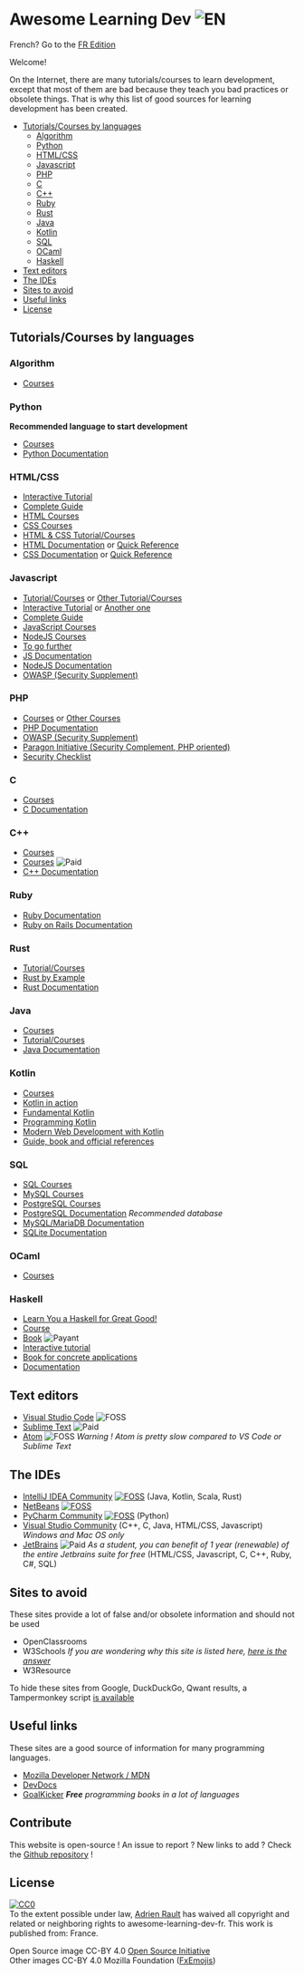 # Awesome Learning Dev ![EN](https://raw.githubusercontent.com/learndev-info/awesome-learning-dev-fr/master/medias/greatbritainflag.png)

French? Go to the [FR Edition](/fr)

Welcome!

On the Internet, there are many tutorials/courses to learn development, except that most of them are bad because they teach you bad practices or obsolete things. That is why this list of good sources for learning development has been created.

- [Tutorials/Courses by languages](#tutorialscourses-by-languages)
  - [Algorithm](#algorithm)
  - [Python](#python)
  - [HTML/CSS](#htmlcss)
  - [Javascript](#javascript)
  - [PHP](#php)
  - [C](#c)
  - [C++](#c-1)
  - [Ruby](#ruby)
  - [Rust](#rust)
  - [Java](#java)
  - [Kotlin](#kotlin)
  - [SQL](#sql)
  - [OCaml](#ocaml)
  - [Haskell](#haskell)
- [Text editors](#text-editors)
- [The IDEs](#the-ides)
- [Sites to avoid](#sites-to-avoid)
- [Useful links](#useful-links)
- [License](#license)

## Tutorials/Courses by languages

### Algorithm

* [Courses](https://books.goalkicker.com/AlgorithmsBook/)

### Python

**Recommended language to start development**

* [Courses](https://books.goalkicker.com/PythonBook/)
* [Python Documentation](https://docs.python.org/3/)

### HTML/CSS

* [Interactive Tutorial](https://www.freecodecamp.org/)
* [Complete Guide](https://developer.mozilla.org/en-US/docs/Learn/Getting_started_with_the_web)
* [HTML Courses](https://books.goalkicker.com/HTML5Book/)
* [CSS Courses](https://books.goalkicker.com/CSSBook/)
* [HTML & CSS Tutorial/Courses](https://marksheet.io/)
* [HTML Documentation](https://developer.mozilla.org/en-US/docs/Glossary/HTML) or [Quick Reference](https://htmlreference.io/)
* [CSS Documentation](https://developer.mozilla.org/en-US/docs/Glossary/CSS) or [Quick Reference](https://cssreference.io/)

### Javascript

* [Tutorial/Courses](https://eloquentjavascript.net/) or [Other Tutorial/Courses](https://javascript.info/)
* [Interactive Tutorial](https://learnjavascript.online/) or [Another one](https://www.freecodecamp.org/)
* [Complete Guide](https://developer.mozilla.org/en-US/docs/Learn/JavaScript/First_steps)
* [JavaScript Courses](https://books.goalkicker.com/JavaScriptBook/)
* [NodeJS Courses](https://books.goalkicker.com/NodeJSBook/)
* [To go further](https://github.com/getify/You-Dont-Know-JS)
* [JS Documentation](https://developer.mozilla.org/en-US/docs/Web/JavaScript)
* [NodeJS Documentation](https://nodejs.org/api/)
* [OWASP (Security Supplement)](https://www.owasp.org/index.php/Main_Page)

### PHP

* [Courses](https://phptherightway.com/) or [Other Courses](https://books.goalkicker.com/PHPBook/)
* [PHP Documentation](https://secure.php.net/)
* [OWASP (Security Supplement)](https://www.owasp.org/index.php/Main_Page)
* [Paragon Initiative (Security Complement, PHP oriented)](https://paragonie.com/)
* [Security Checklist](https://www.sqreen.io/checklists/php-security-checklist)

### C

* [Courses](https://books.goalkicker.com/CBook/)
* [C Documentation](http://devdocs.io/c/)

### C++

* [Courses](https://books.goalkicker.com/CPlusPlusBook/)
* [Courses](https://www.amazon.fr/C-Primer-Stanley-B-Lippman/dp/0321714113) ![Paid](https://raw.githubusercontent.com/learndev-info/awesome-learning-dev-fr/master/medias/moneybag.png?v=1.0.1)
* [C++ Documentation](https://en.cppreference.com/w/)

### Ruby

* [Ruby Documentation](https://ruby-doc.org/)
* [Ruby on Rails Documentation](https://guides.rubyonrails.org/)

### Rust

* [Tutorial/Courses](https://doc.rust-lang.org/book/)
* [Rust by Example](https://doc.rust-lang.org/stable/rust-by-example/)
* [Rust Documentation](https://doc.rust-lang.org/std/index.html)

### Java

* [Courses](https://books.goalkicker.com/JavaBook/)
* [Tutorial/Courses](http://java2s.com/)
* [Java Documentation](https://docs.oracle.com/javase)

### Kotlin

* [Courses](https://books.goalkicker.com/KotlinBook/)
* [Kotlin in action](https://www.manning.com/books/kotlin-in-action)
* [Fundamental Kotlin](http://www.fundamental-kotlin.com/)
* [Programming Kotlin](https://www.packtpub.com/application-development/programming-kotlin)
* [Modern Web Development with Kotlin](https://leanpub.com/modern-web-development-with-kotlin)
* [Guide, book and official references](https://kotlinlang.org/docs/reference/)

### SQL

* [SQL Courses](https://books.goalkicker.com/SQLBook/)
* [MySQL Courses](https://books.goalkicker.com/MySQLBook/)
* [PostgreSQL Courses](https://books.goalkicker.com/PostgreSQLBook/)
* [PostgreSQL Documentation](https://www.postgresql.org/docs/10/static/index.html) *Recommended database*
* [MySQL/MariaDB Documentation](https://dev.mysql.com/doc/refman/8.0/en/)
* [SQLite Documentation](https://sqlite.org/docs.html)

### OCaml

* [Courses](https://v1.realworldocaml.org/v1/en/html/index.html)

### Haskell

* [Learn You a Haskell for Great Good!](http://learnyouahaskell.com/chapters)
* [Course](https://www.seas.upenn.edu/~cis194/fall16/index.html)
* [Book](http://haskellbook.com/) ![Payant](https://raw.githubusercontent.com/learndev-info/awesome-learning-dev-fr/master/medias/moneybag.png?v=1.0.1)
* [Interactive tutorial](https://www.tryhaskell.org/)
* [Book for concrete applications](http://book.realworldhaskell.org/read/)
* [Documentation](https://wiki.haskell.org/Haskell)

## Text editors

* [Visual Studio Code](https://code.visualstudio.com/) ![FOSS](https://raw.githubusercontent.com/learndev-info/awesome-learning-dev-fr/master/medias/opensource.png?v=1.0.1)
* [Sublime Text](https://www.sublimetext.com/) ![Paid](https://raw.githubusercontent.com/learndev-info/awesome-learning-dev-fr/master/medias/moneybag.png?v=1.0.1)
* [Atom](https://atom.io/) ![FOSS](https://raw.githubusercontent.com/learndev-info/awesome-learning-dev-fr/master/medias/opensource.png?v=1.0.1) _Warning ! Atom is pretty slow compared to VS Code or Sublime Text_

## The IDEs

* [IntelliJ IDEA Community](https://www.jetbrains.com/idea/) [![FOSS](https://raw.githubusercontent.com/learndev-info/awesome-learning-dev-fr/master/medias/opensource.png?v=1.0.1)](https://github.com/JetBrains/intellij-community) (Java, Kotlin, Scala, Rust)
* [NetBeans](https://netbeans.org/) [![FOSS](https://raw.githubusercontent.com/learndev-info/awesome-learning-dev-fr/master/medias/opensource.png?v=1.0.1)](https://github.com/apache/incubator-netbeans)
* [PyCharm Community](https://www.jetbrains.com/pycharm/) [![FOSS](https://raw.githubusercontent.com/learndev-info/awesome-learning-dev-fr/master/medias/opensource.png?v=1.0.1)](https://github.com/JetBrains/intellij-community/tree/master/python) (Python)
* [Visual Studio Community](https://visualstudio.microsoft.com/fr/vs/community/) (C++, C, Java, HTML/CSS, Javascript) _Windows and Mac OS only_
* [JetBrains](https://www.jetbrains.com/) ![Paid](https://raw.githubusercontent.com/learndev-info/awesome-learning-dev-fr/master/medias/moneybag.png?v=1.0.1) _As a student, you can benefit of 1 year (renewable) of the entire Jetbrains suite for free_ (HTML/CSS, Javascript, C, C++, Ruby, C#, SQL)

## Sites to avoid

These sites provide a lot of false and/or obsolete information and should not be used

* OpenClassrooms
* W3Schools _If you are wondering why this site is listed here, [here is the answer](https://xela.isfucking.cool/blog/en/why-is-w3schools-bad)_
* W3Resource

To hide these sites from Google, DuckDuckGo, Qwant results, a Tampermonkey script [is available](https://raw.githubusercontent.com/learndev-info/awesome-learning-dev-fr/master/tampermonkey.js)

## Useful links

These sites are a good source of information for many programming languages.

* [Mozilla Developer Network / MDN](https://developer.mozilla.org/en-US/)
* [DevDocs](https://devdocs.io/)
* [GoalKicker](https://books.goalkicker.com/) _**Free** programming books in a lot of languages_

## Contribute

This website is open-source ! An issue to report ? New links to add ? Check the [Github repository](https://github.com/learndev-info/awesome-learning-dev-fr) !

## License

<p xmlns:dct="http://purl.org/dc/terms/" xmlns:vcard="http://www.w3.org/2001/vcard-rdf/3.0#">
  <a rel="license"
     href="http://creativecommons.org/publicdomain/zero/1.0/">
    <img src="https://licensebuttons.net/p/zero/1.0/88x31.png" style="border-style: none;" alt="CC0" />
  </a>
  <br />
  To the extent possible under law,
  <a rel="dct:publisher"
     href="https://www.learndev.info/">
    <span property="dct:title">Adrien Rault</span></a>
  has waived all copyright and related or neighboring rights to
  <span property="dct:title">awesome-learning-dev-fr</span>.
This work is published from:
<span property="vcard:Country" datatype="dct:ISO3166"
      content="FR" about="https://www.learndev.info/">
  France</span>.
</p>

Open Source image CC-BY 4.0 [Open Source Initiative](https://opensource.org/)<br>
Other images CC-BY 4.0 Mozilla Foundation ([FxEmojis](https://github.com/mozilla/fxemoji))
